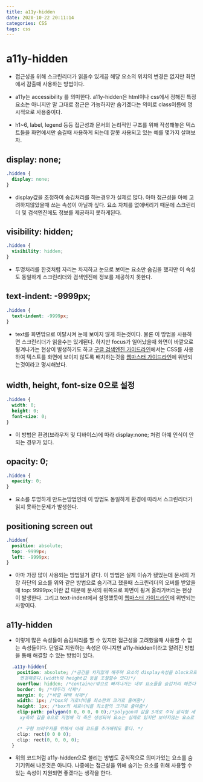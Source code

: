 ```yaml
---
title: a11y-hidden
date: 2020-10-22 20:11:14
categories: CSS
tags: css
---
```


# a11y-hidden

- 접근성을 위해 스크린리더가 읽을수 있게끔 해당 요소의 위치의 변경은 없지만 화면에서 감출때 사용하는 방법이다.

- a11y는 accessibility 를 의미한다. a11y-hidden은 html이나 css에서 정해진 특정 요소는 아니지만 말 그대로 접근은 가능하지만 숨기겠다는 의미로 class이름에 명시적으로 사용중이다.

- h1~6, label, legend 등등 접근성과 문서의 논리적인 구조를 위해 작성해놓은 텍스트들을 화면에서만 숨길때 사용하게 되는데 잘못 사용되고 있는 예를 몇가지 살펴보자.

## display: none;
```css
.hidden {
  display: none;
}
```
- display값을 조정하여 숨김처리를 하는경우가 실제로 많다. 아마 접근성을 아예 고려하지않았을때 쓰는 속성이 아닐까 싶다. 요소 자체를 없애버리기 때문에 스크린리더 및 검색엔진에도 정보를 제공하지 못하게된다.


## visibility: hidden;
```css
.hidden {
  visibility: hidden;
}
```
- 투명처리를 한것처럼 자리는 차지하고 눈으로 보이는 요소만 숨김을 했지만 이 속성도 동일하게 스크린리더와 검색엔진에 정보를 제공하지 못한다.

## text-indent: -9999px;
```css
.hidden {
  text-indent: -9999px;
}
```
- text를 화면밖으로 이탈시켜 눈에 보이지 않게 하는것이다.
물론 이 방법을 사용하면 스크린리더가  읽을수는 있게된다.
하지만 focus가 일어났을때 화면이 바깥으로 튕겨나가는 현상이 발생하기도 하고 [구글 검색엔진 가이드라인](https://support.google.com/webmasters/answer/66353)에서는 CSS를 사용하여 텍스트를 화면에 보이지 않도록 배치하는것을 [웹마스터 가이드라인](https://support.google.com/webmasters/answer/35769)에 위반되는것이라고 명시해놨다.

## width, height, font-size 0으로 설정
```css
.hidden {
  width: 0;
  height: 0;
  font-size: 0;
}
```
- 이 방법은 환경(브라우저 및 디바이스)에 따라 display:none; 처럼 아예 인식이 안되는 경우가 있다.

## opacity: 0;
```css
.hidden {
  opacity: 0;
}
```
- 요소를 투명하게 만드는방법인데 이 방법도 동일하게 환경에 따라서 스크린리더가 읽지 못하는문제가 발생한다.

## positioning screen out
```css
.hidden{
  position: absolute;
  top: -9999px;
  left: -9999px;
}
```
- 아마 가장 많이 사용되는 방법일거 같다. 이 방법은 실제 이슈가 됐었는데 문서의 가장 하단의 요소를 위와 같은 방법으로 숨기려고 했을때 스크린리더의 오버를 받았을때 top: 9999px;이란 값 때문에 문서의 위쪽으로 화면이 튕겨 올라가버리는 현상이 발생한다. 그리고 text-indent에서 설명했듯이 [웹마스터 가이드라인](https://support.google.com/webmasters/answer/35769)에 위반되는 사항이다.

## a11y-hidden
- 이렇게 많은 속성들이 숨김처리를 할 수 있지만 접근성을 고려했을때 사용할 수 없는 속성들이다.
단일로 지원하는 속성은 아니지만 a11y-hidden이라고 알려진 방법을 통해 해결할 수 있는 방법이 있다.
```css
  .a11y-hidden{
    position: absolute; /*공간을 차지않게 해주며 요소의 display속성을 block으로
     변경해준다.(width와 height값 등을 조절할수 있다)*/
    overflow: hidden; /*container밖으로 빠져나가는 내부 요소들을 숨김처리 해준다.*/
    border: 0; /*테두리 삭제*/
    margin: 0; /*바깥 여백 삭제*/
    width: 1px; /*box의 가로너비를 최소한의 크기로 줄여줌*/
    height: 1px; /*box의 세로너비를 최소한의 크기로 줄여줌*/
    clip-path: polygon(0 0, 0 0, 0 0);/*polygon의 값을 3개로 주어 삼각형 세 꼭지점의
     xy축의 값을 0으로 지정해 각 축은 생성되어 요소는 실제로 있지만 보이지않는 요소로 만들어준다. */

    /* 구형 브라우저를 위해서 아래 코드를 추가해줘도 좋다. */
    clip: rect(0 0 0 0);
    clip: rect(0, 0, 0, 0);
  }
```

  - 위의 코드처럼 a11y-hidden으로 불리는 방법도 공식적으로 의미가있는 요소를 숨기기위해 나온것은 아니다.
  나중에는 접근성을 위해 숨기는 요소를 위해 사용할 수 있는 속성이 지원되면 좋겠다는 생각을 한다.
